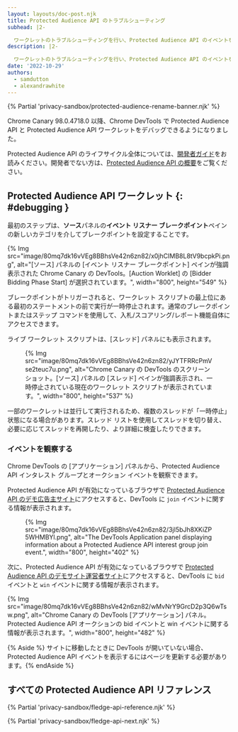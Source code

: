 ```yaml
---
layout: layouts/doc-post.njk
title: Protected Audience API のトラブルシューティング
subhead: |2-

  ワークレットのトラブルシューティングを行い、Protected Audience API のイベントを観察します。
description: |2-

  ワークレットのトラブルシューティングを行い、Protected Audience API のイベントを観察します。
date: '2022-10-29'
authors:
  - samdutton
  - alexandrawhite
---
```


{% Partial 'privacy-sandbox/protected-audience-rename-banner.njk' %}

Chrome Canary 98.0.4718.0 以降、Chrome DevTools で Protected Audience API と Protected Audience API ワークレットをデバッグできるようになりました。

Protected Audience API のライフサイクル全体については、[開発者ガイド](/docs/privacy-sandbox/protected-audience-api/)をお読みください。開発者でない方は、[Protected Audience API の概要](/docs/privacy-sandbox/protected-audience)をご覧ください。

## Protected Audience API ワークレット {: #debugging }

最初のステップは、**ソース**パネルの**イベント リスナー ブレークポイント**ペインの新しいカテゴリを介してブレークポイントを設定することです。

{% Img src="image/80mq7dk16vVEg8BBhsVe42n6zn82/x0jhCIMB8L8tV9bcpkPi.png", alt="[ソース] パネルの [イベント リスナー ブレークポイント] ペインが強調表示された Chrome Canary の DevTools。[Auction Worklet] の [Bidder Bidding Phase Start] が選択されています。", width="800", height="549" %}

ブレークポイントがトリガーされると、ワークレット スクリプトの最上位にある最初のステートメントの前で実行が一時停止されます。通常のブレークポイントまたはステップ コマンドを使用して、入札/スコアリング/レポート機能自体にアクセスできます。

ライブ ワークレット スクリプトは、[スレッド] パネルにも表示されます。

<figure>{% Img src="image/80mq7dk16vVEg8BBhsVe42n6zn82/yJYTFRRcPmVse2teuc7u.png", alt="Chrome Canary の DevTools のスクリーンショット。[ソース] パネルの [スレッド] ペインが強調表示され、一時停止されている現在のワークレット スクリプトが表示されています。", width="800", height="537" %}</figure>

一部のワークレットは並行して実行されるため、複数のスレッドが「一時停止」状態になる場合があります。スレッド リストを使用してスレッドを切り替え、必要に応じてスレッドを再開したり、より詳細に検査したりできます。

### イベントを観察する

Chrome DevTools の [アプリケーション] パネルから、Protected Audience API インタレスト グループとオークション イベントを観察できます。

Protected Audience API が有効になっているブラウザで  [Protected Audience API のデモ広告主サイト](https://protected-audience-demo-advertiser.web.app/)にアクセスすると、DevTools に `join` イベントに関する情報が表示されます。

<figure> {% Img   src="image/80mq7dk16vVEg8BBhsVe42n6zn82/3jI5bJh8XKiZP5WHMBYl.png",   alt="The DevTools Application panel displaying information about a Protected Audience API interest group join event.", width="800", height="402" %} </figure>

次に、Protected Audience API が有効になっているブラウザで  [Protected Audience API のデモサイト運営者サイト](https://protected-audience-demo-publisher.web.app/)にアクセスすると、DevTools に `bid` イベントと `win` イベントに関する情報が表示されます。

{% Img src="image/80mq7dk16vVEg8BBhsVe42n6zn82/wMvNrY9GrcD2p3Q6wTsw.png", alt="Chrome Canary の DevTools [アプリケーション] パネル。Protected Audience API オークションの bid イベントと win イベントに関する情報が表示されます。", width="800", height="482" %}

{% Aside %} サイトに移動したときに DevTools が開いていない場合、Protected Audience API イベントを表示するにはページを更新する必要があります。{% endAside %}

## すべての Protected Audience API リファレンス

{% Partial 'privacy-sandbox/fledge-api-reference.njk' %}

{% Partial 'privacy-sandbox/fledge-api-next.njk' %}
